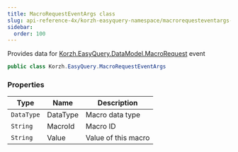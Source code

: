 ```yaml
---
title: MacroRequestEventArgs class
slug: api-reference-4x/korzh-easyquery-namespace/macrorequesteventargs-class
sidebar:
  order: 100
---
```


Provides data for [Korzh.EasyQuery.DataModel.MacroRequest](/easyquery/docs/api-reference-4x/korzh-easyquery-namespace/datamodel-class) event
```csharp
public class Korzh.EasyQuery.MacroRequestEventArgs

```

### Properties

| Type | Name | Description | 
| --- | --- | --- | 
| `DataType` | DataType | Macro data type | 
| `String` | MacroId | Macro ID | 
| `String` | Value | Value of this macro |
